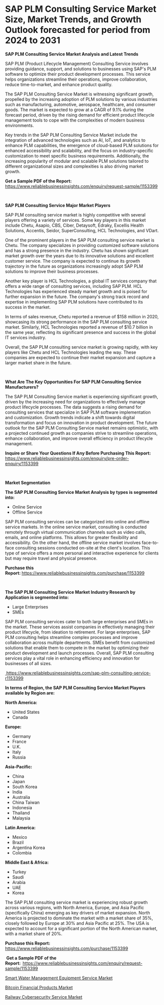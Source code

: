 <p><h1>SAP PLM Consulting Service Market Size, Market Trends, and Growth Outlook forecasted for period from 2024 to 2031</h1></p><p><strong>SAP PLM Consulting Service Market Analysis and Latest Trends</strong></p>
<p><p>SAP PLM (Product Lifecycle Management) Consulting Service involves providing guidance, support, and solutions to businesses using SAP's PLM software to optimize their product development processes. This service helps organizations streamline their operations, improve collaboration, reduce time-to-market, and enhance product quality.</p><p>The SAP PLM Consulting Service Market is witnessing significant growth, propelled by the increasing adoption of PLM solutions by various industries such as manufacturing, automotive, aerospace, healthcare, and consumer goods. The market is expected to grow at a CAGR of 9.1% during the forecast period, driven by the rising demand for efficient product lifecycle management tools to cope with the complexities of modern business environments.</p><p>Key trends in the SAP PLM Consulting Service Market include the integration of advanced technologies such as AI, IoT, and analytics to enhance PLM capabilities, the emergence of cloud-based PLM solutions for enhanced accessibility and scalability, and the focus on industry-specific customization to meet specific business requirements. Additionally, the increasing popularity of modular and scalable PLM solutions tailored to different organizational sizes and complexities is also driving market growth.</p></p>
<p><strong>Get a Sample PDF of the Report:&nbsp;</strong> <a href="https://www.reliablebusinessinsights.com/enquiry/request-sample/1153399">https://www.reliablebusinessinsights.com/enquiry/request-sample/1153399</a></p>
<p>&nbsp;</p>
<p><strong>SAP PLM Consulting Service Major Market Players</strong></p>
<p><p>SAP PLM consulting service market is highly competitive with several players offering a variety of services. Some key players in this market include Chetu, Asapio, CBS, Ciber, Detaysoft, Edraky, Excellis Health Solutions, Accentis, Seidor, SuperConsulting, HCL Technologies, and VDart.</p><p>One of the prominent players in the SAP PLM consulting service market is Chetu. The company specializes in providing customized software solutions and has a strong presence in the industry. Chetu has shown significant market growth over the years due to its innovative solutions and excellent customer service. The company is expected to continue its growth trajectory in the future as organizations increasingly adopt SAP PLM solutions to improve their business processes.</p><p>Another key player is HCL Technologies, a global IT services company that offers a wide range of consulting services, including SAP PLM. HCL Technologies has experienced steady market growth and is poised for further expansion in the future. The company's strong track record and expertise in implementing SAP PLM solutions have contributed to its success in the market.</p><p>In terms of sales revenue, Chetu reported a revenue of $158 million in 2020, showcasing its strong performance in the SAP PLM consulting service market. Similarly, HCL Technologies reported a revenue of $10.7 billion in the same year, reflecting its significant presence and success in the global IT services industry.</p><p>Overall, the SAP PLM consulting service market is growing rapidly, with key players like Chetu and HCL Technologies leading the way. These companies are expected to continue their market expansion and capture a larger market share in the future.</p></p>
<p>&nbsp;</p>
<p><strong>What Are The Key Opportunities For SAP PLM Consulting Service Manufacturers?</strong></p>
<p><p>The SAP PLM Consulting Service market is experiencing significant growth, driven by the increasing need for organizations to effectively manage product lifecycle processes. The data suggests a rising demand for consulting services that specialize in SAP PLM software implementation and customization. Growth trends indicate a shift towards digital transformation and focus on innovation in product development. The future outlook for the SAP PLM Consulting Service market remains optimistic, with a projected continued growth as companies strive to streamline operations, enhance collaboration, and improve overall efficiency in product lifecycle management.</p></p>
<p><strong>Inquire or Share Your Questions If Any Before Purchasing This Report:</strong> <a href="https://www.reliablebusinessinsights.com/enquiry/pre-order-enquiry/1153399">https://www.reliablebusinessinsights.com/enquiry/pre-order-enquiry/1153399</a></p>
<p>&nbsp;</p>
<p><strong>Market Segmentation</strong></p>
<p><strong>The SAP PLM Consulting Service Market Analysis by types is segmented into:</strong></p>
<p><ul><li>Online Service</li><li>Offline Service</li></ul></p>
<p><p>SAP PLM consulting services can be categorized into online and offline service markets. In the online service market, consulting is conducted remotely through virtual communication channels such as video calls, emails, and online platforms. This allows for greater flexibility and accessibility. On the other hand, the offline service market involves face-to-face consulting sessions conducted on-site at the client's location. This type of service offers a more personal and interactive experience for clients but may require travel and physical presence.</p></p>
<p><strong>Purchase this Report:&nbsp;</strong><a href="https://www.reliablebusinessinsights.com/purchase/1153399">https://www.reliablebusinessinsights.com/purchase/1153399</a></p>
<p>&nbsp;</p>
<p><strong>The SAP PLM Consulting Service Market Industry Research by Application is segmented into:</strong></p>
<p><ul><li>Large Enterprises</li><li>SMEs</li></ul></p>
<p><p>SAP PLM consulting services cater to both large enterprises and SMEs in the market. These services assist companies in effectively managing their product lifecycle, from ideation to retirement. For large enterprises, SAP PLM consulting helps streamline complex processes and improve collaboration across multiple departments. SMEs benefit from customized solutions that enable them to compete in the market by optimizing their product development and launch processes. Overall, SAP PLM consulting services play a vital role in enhancing efficiency and innovation for businesses of all sizes.</p></p>
<p><a href="https://www.reliablebusinessinsights.com/sap-plm-consulting-service-r1153399">&nbsp;https://www.reliablebusinessinsights.com/sap-plm-consulting-service-r1153399</a></p>
<p><strong>In terms of Region, the SAP PLM Consulting Service Market Players available by Region are:</strong></p>
<p>
    <p> <strong> North America: </strong>
        <ul>
            <li>United States</li>
            <li>Canada</li>
        </ul>
        </p> 
    <p> <strong> Europe: </strong>
        <ul>
            <li>Germany</li>
            <li>France</li>
            <li>U.K.</li>
            <li>Italy</li>
            <li>Russia</li>
        </ul>
        </p> 
    <p> <strong> Asia-Pacific: </strong>
        <ul>
            <li>China</li>
            <li>Japan</li>
            <li>South Korea</li>
            <li>India</li>
            <li>Australia</li>
            <li>China Taiwan</li>
            <li>Indonesia</li>
            <li>Thailand</li>
            <li>Malaysia</li>
        </ul>
        </p> 
    <p> <strong> Latin America: </strong>
        <ul>
            <li>Mexico</li>
            <li>Brazil</li>
            <li>Argentina Korea</li>
            <li>Colombia</li>
        </ul>
        </p> 
    <p> <strong> Middle East & Africa: </strong>
        <ul>
            <li>Turkey</li>
            <li>Saudi</li>
            <li>Arabia</li>
            <li>UAE</li>
            <li>Korea</li>
        </ul>
    </p>
    </p>
<p><p>The SAP PLM consulting service market is experiencing robust growth across various regions, with North America, Europe, and Asia Pacific (specifically China) emerging as key drivers of market expansion. North America is projected to dominate the market with a market share of 35%, closely followed by Europe at 30% and Asia Pacific at 25%. The USA is expected to account for a significant portion of the North American market, with a market share of 20%.</p></p>
<p><strong>Purchase this Report: </strong><a href="https://www.reliablebusinessinsights.com/purchase/1153399">https://www.reliablebusinessinsights.com/purchase/1153399</a></p>
<p>&nbsp;<strong>Get a Sample PDF of the Report:&nbsp;&nbsp;</strong><a href="https://www.reliablebusinessinsights.com/enquiry/request-sample/1153399">https://www.reliablebusinessinsights.com/enquiry/request-sample/1153399</a></p>
<p><strong></strong></p>
<p><p><a href="https://github.com/susanjprice2023/Market-Research-Report-List-2/blob/main/smart-water-management-equipment-service-market.md">Smart Water Management Equipment Service Market</a></p><p><a href="https://github.com/pennyaldbrittonh658/Market-Research-Report-List-1/blob/main/bitcoin-financial-products-market.md">Bitcoin Financial Products Market</a></p><p><a href="https://github.com/dmmanir420/Market-Research-Report-List-1/blob/main/railway-cybersecurity-service-market.md">Railway Cybersecurity Service Market</a></p></p>